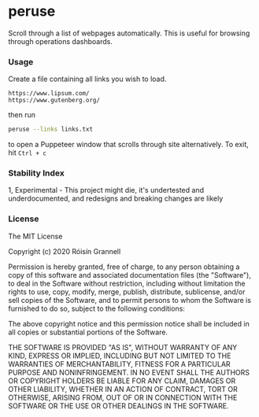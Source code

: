
# peruse

Scroll through a list of webpages automatically. This is useful for browsing through operations dashboards.

### Usage

Create a file containing all links you wish to load.

```
https://www.lipsum.com/
https://www.gutenberg.org/
```
then run
```sh
peruse --links links.txt
```

to open a Puppeteer window that scrolls through site alternatively. To exit, hit `Ctrl + c`

### Stability Index

1, Experimental - This project might die, it's undertested and underdocumented, and redesigns and breaking changes are likely

### License

The MIT License

Copyright (c) 2020 Róisín Grannell

Permission is hereby granted, free of charge, to any person obtaining a copy of this software and associated documentation files (the "Software"), to deal in the Software without restriction, including without limitation the rights to use, copy, modify, merge, publish, distribute, sublicense, and/or sell copies of the Software, and to permit persons to whom the Software is furnished to do so, subject to the following conditions:

The above copyright notice and this permission notice shall be included in all copies or substantial portions of the Software.

THE SOFTWARE IS PROVIDED "AS IS", WITHOUT WARRANTY OF ANY KIND, EXPRESS OR IMPLIED, INCLUDING BUT NOT LIMITED TO THE WARRANTIES OF MERCHANTABILITY, FITNESS FOR A PARTICULAR PURPOSE AND NONINFRINGEMENT. IN NO EVENT SHALL THE AUTHORS OR COPYRIGHT HOLDERS BE LIABLE FOR ANY CLAIM, DAMAGES OR OTHER LIABILITY, WHETHER IN AN ACTION OF CONTRACT, TORT OR OTHERWISE, ARISING FROM, OUT OF OR IN CONNECTION WITH THE SOFTWARE OR THE USE OR OTHER DEALINGS IN THE SOFTWARE.
